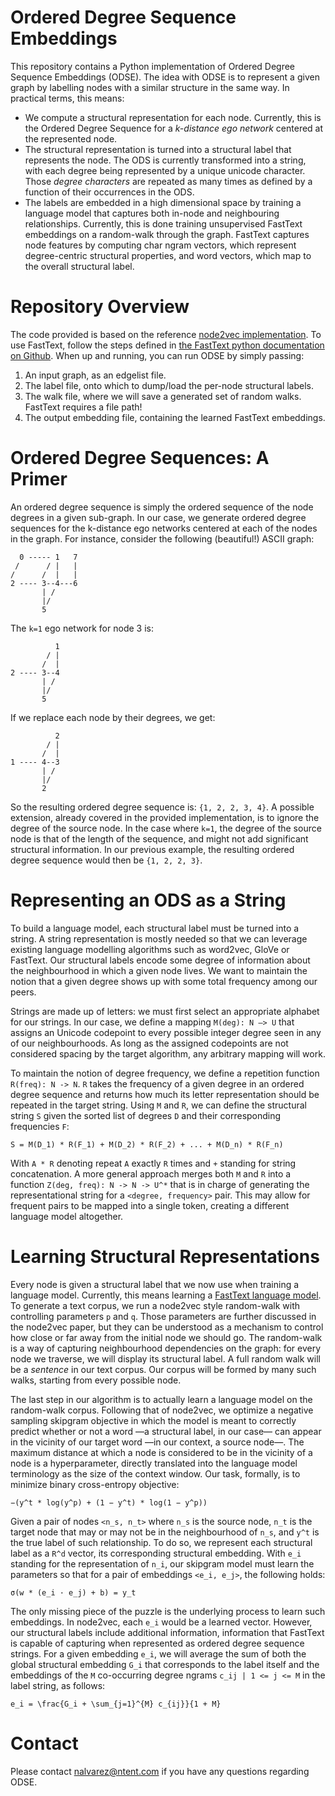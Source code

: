# Ordered Degree Sequence Embeddings

This repository contains a Python implementation of Ordered Degree Sequence Embeddings (ODSE). 
The idea with ODSE is to represent a given graph by labelling nodes with a similar structure in 
the same way. In practical terms, this means:

* We compute a structural representation for each node. Currently, this is the Ordered Degree
Sequence for a *k-distance ego network* centered at the represented node.
* The structural representation is turned into a structural label that represents the node. The ODS
is currently transformed into a string, with each degree being represented by a unique unicode 
character. Those *degree characters* are repeated as many times as defined by a function of their 
occurrences in the ODS.
* The labels are embedded in a high dimensional space by training a language model that captures 
both in-node and neighbouring relationships. Currently, this is done training unsupervised FastText
embeddings on a random-walk through the graph. FastText captures node features by computing char 
ngram vectors, which represent degree-centric structural properties, and word vectors, which map 
to the overall structural label.

# Repository Overview

The code provided is based on the reference 
[node2vec implementation](https://github.com/aditya-grover/node2vec). To use FastText, follow the 
steps defined in [the FastText python documentation on 
Github](https://github.com/facebookresearch/fastText/tree/master/python). When up and running, you 
can run ODSE by simply passing:

1. An input graph, as an edgelist file. 
2. The label file, onto which to dump/load the per-node structural labels.
3. The walk file, where we will save a generated set of random walks. FastText requires a file path!
4. The output embedding file, containing the learned FastText embeddings.

# Ordered Degree Sequences: A Primer

An ordered degree sequence is simply the ordered sequence of the node degrees in a given sub-graph.
In our case, we generate ordered degree sequences for the k-distance ego networks centered at each 
of the nodes in the graph. For instance, consider the following (beautiful!) ASCII graph:

```
  0 ----- 1   7
 /      / |   |
/      /  |   |
2 ---- 3--4---6
       | /
       |/
       5
```

The `k=1` ego network for node 3 is:

```
          1
        / |
       /  |
2 ---- 3--4
       | /
       |/
       5
```

If we replace each node by their degrees, we get:

```
          2
        / |
       /  |
1 ---- 4--3
       | /
       |/
       2
```

So the resulting ordered degree sequence is: `{1, 2, 2, 3, 4}`. A possible extension, already 
covered in the provided implementation, is to ignore the degree of the source node. In the case 
where `k=1`, the degree of the source node is that of the length of the sequence, and might not 
add significant structural information. In our previous example, the resulting ordered degree 
sequence would then be `{1, 2, 2, 3}`.

# Representing an ODS as a String

To build a language model, each structural label must be turned into a string. A string 
representation is mostly needed so that we can leverage existing language modelling algorithms
such as word2vec, GloVe or FastText. Our structural labels encode some degree of information about
the neighbourhood in which a given node lives. We want to maintain the notion that a given degree
shows up with some total frequency among our peers.

Strings are made up of letters: we must first select an appropriate alphabet for our strings. In
our case, we define a mapping `M(deg): N —> U` that assigns an Unicode codepoint to every possible
integer degree seen in any of our neighbourhoods. As long as the assigned codepoints are not
considered spacing by the target algorithm, any arbitrary mapping will work.

To maintain the notion of degree frequency, we define a repetition function `R(freq): N -> N`. 
`R` takes the frequency of a given degree in an ordered degree sequence and returns how much its
letter representation should be repeated in the target string. Using `M` and `R`, we can 
define the structural string `S` given the sorted list of degrees `D` and their corresponding
frequencies `F`:

```
S = M(D_1) * R(F_1) + M(D_2) * R(F_2) + ... + M(D_n) * R(F_n)
```

With `A * R` denoting repeat `A` exactly `R` times and `+` standing for string concatenation. A
more general approach merges both `M` and `R` into a function `Z(deg, freq): N -> N -> U^*` that 
is in charge of generating the representational string for a `<degree, frequency>` pair. This 
may allow for frequent pairs to be mapped into a single token, creating a different language 
model altogether.

# Learning Structural Representations

Every node is given a structural label that we now use when training a language model. Currently, 
this means learning a [FastText language model](https://fasttext.cc). To generate a text corpus, 
we run a node2vec style random-walk with controlling parameters `p` and `q`. Those parameters 
are further discussed in the node2vec paper, but they can be understood as a mechanism to control
how close or far away from the initial node we should go. The random-walk is a way of capturing 
neighbourhood dependencies on the graph: for every node we traverse, we will display its 
structural label. A full random walk will be a _sentence_ in our text corpus. Our corpus will 
be formed by many such walks, starting from every possible node. 

The last step in our algorithm is to actually learn a language model on the random-walk corpus.
Following that of node2vec, we optimize a negative sampling skipgram objective in which the model 
is meant to correctly predict whether or not a word —a structural label, in our case— can appear 
in the vicinity of our target word —in our context, a source node—. The maximum distance at which 
a node is considered to be in the vicinity of a node is a hyperparameter, directly translated
into the language model terminology as the size of the context window. Our task, formally, is to 
minimize binary cross-entropy objective:

```
−(y^t * log(y^p) + (1 − y^t) * log(1 − y^p))
```

Given a pair of nodes `<n_s, n_t>` where `n_s` is the source node, `n_t` is the target node that 
may or may not be in the neighbourhood of `n_s`, and `y^t` is the true label of such relationship.
To do so, we represent each structural label as a `R^d` vector, its corresponding structural 
embedding. With `e_i` standing for the representation of `n_i`, our skipgram model must learn the
parameters so that for a pair of embeddings `<e_i, e_j>`, the following holds:

```
σ(w * (e_i · e_j) + b) = y_t
```

The only missing piece of the puzzle is the underlying process to learn such embeddings. In 
node2vec, each `e_i` would be a learned vector. However, our structural labels include additional 
information, information that FastText is capable of capturing when represented as ordered degree
sequence strings. For a given embedding `e_i`, we will average the sum of both the global 
structural embedding `G_i` that corresponds to the label itself and the embeddings of the `M` 
co-occurring degree ngrams `c_ij | 1 <= j <= M` in the label string, as follows:

```
e_i = \frac{G_i + \sum_{j=1}^{M} c_{ij}}{1 + M}
```

# Contact

Please contact [nalvarez@ntent.com](mailto:nalvarez@ntent.com) if you have any questions 
regarding ODSE.
